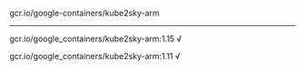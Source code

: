 gcr.io/google-containers/kube2sky-arm 

----
gcr.io/google_containers/kube2sky-arm:1.15 √

gcr.io/google_containers/kube2sky-arm:1.11 √

